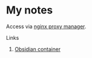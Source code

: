 # My notes
Access via [nginx proxy manager](https://github.com/VolokzhaninVadim/npm).

Links
1. [Obsidian container](https://github.com/sytone/obsidian-remote)

